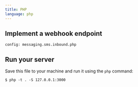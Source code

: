 ```yaml
---
title: PHP
language: php
---
```


## Implement a webhook endpoint

```code
config: messaging.sms.inbound.php
```

## Run your server

Save this file to your machine and run it using the `php` command:

```
$ php -t . -S 127.0.0.1:3000
```
